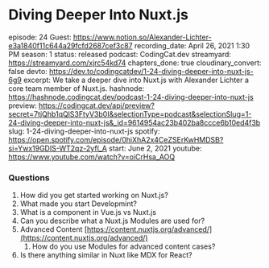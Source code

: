 # Diving Deeper Into Nuxt.js

episode: 24
Guest: https://www.notion.so/Alexander-Lichter-e3a1840f11c644a29fcfd2687cef3c87
recording_date: April 26, 2021 1:30 PM
season: 1
status: released
podcast: CodingCat.dev
streamyard: https://streamyard.com/xjrc54kd74
chapters_done: true
cloudinary_convert: false
devto: https://dev.to/codingcatdev/1-24-diving-deeper-into-nuxt-js-6g9
excerpt: We take a deeper dive into Nuxt.js with Alexander Lichter a core team member of Nuxt.js.
hashnode: https://hashnode.codingcat.dev/podcast-1-24-diving-deeper-into-nuxt-js
preview: https://codingcat.dev/api/preview?secret=7tjQhb1qQlS3FtyV3b0I&selectionType=podcast&selectionSlug=1-24-diving-deeper-into-nuxt-js&_id=9614954ac23b402ba8ccce6b10ed4f3b
slug: 1-24-diving-deeper-into-nuxt-js
spotify: https://open.spotify.com/episode/0hiXhA2x4CeZSErKwHMDSB?si=Ywx19GDIS-WT2qz-2yfl_A
start: June 2, 2021
youtube: https://www.youtube.com/watch?v=oiCrHsa_AOQ

### Questions

1. How did you get started working on Nuxt.js?
2. What made you start Developmint?
3. What is a component in Vue.js vs Nuxt.js
4. Can you describe what a Nuxt.js Modules are used for?
5. Advanced Content [https://content.nuxtjs.org/advanced/](https://content.nuxtjs.org/advanced/)
    1. How do you use Modules for advanced content cases?
6. Is there anything similar in Nuxt like MDX for React?